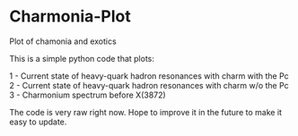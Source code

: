 # Charmonia-Plot
Plot of chamonia and exotics

This is a simple python code that plots:

1 - Current state of heavy-quark hadron resonances with charm with the Pc
2 - Current state of heavy-quark hadron resonances with charm w/o the Pc
3 - Charmonium spectrum before X(3872)

The code is very raw right now. Hope to improve it in the future to make it easy to update.
